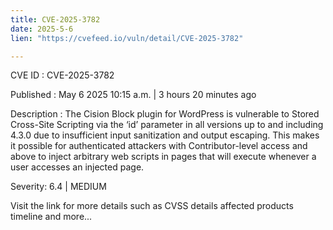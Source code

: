 ```yaml
---
title: CVE-2025-3782
date: 2025-5-6
lien: "https://cvefeed.io/vuln/detail/CVE-2025-3782"

---
```


CVE ID : CVE-2025-3782

Published :  May 6
2025
10:15 a.m. | 3 hours
20 minutes ago

Description : The Cision Block plugin for WordPress is vulnerable to Stored Cross-Site Scripting via the ‘id’ parameter in all versions up to
and including
4.3.0 due to insufficient input sanitization and output escaping. This makes it possible for authenticated attackers
with Contributor-level access and above
to inject arbitrary web scripts in pages that will execute whenever a user accesses an injected page.

Severity: 6.4 | MEDIUM

Visit the link for more details
such as CVSS details
affected products
timeline
and more...
